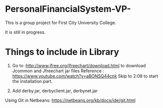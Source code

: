 # PersonalFinancialSystem-VP-
This is a group project for First City University College.

It is still in progress.

# Things to include in Library
1. Go to :http://www.jfree.org/jfreechart/download.html to download Jcommon and Jfreechart jar files
Reference : https://www.youtube.com/watch?v=aBONSQ44cnk Skip to 2:08 to start the installation part.

2. Add derby.jar, derbyclient.jar, derbynet.jar


Using Git in Netbeans:
https://netbeans.org/kb/docs/ide/git.html
